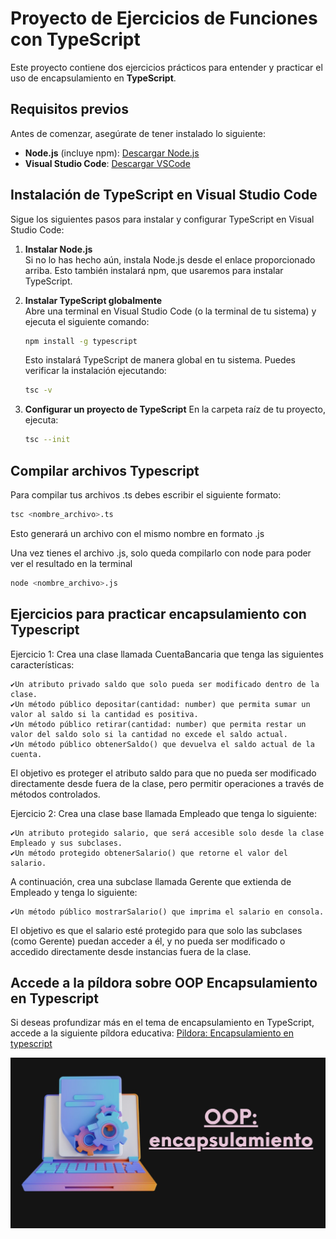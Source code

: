 # Proyecto de Ejercicios de Funciones con TypeScript

Este proyecto contiene dos ejercicios prácticos para entender y practicar el uso de encapsulamiento en **TypeScript**.

## Requisitos previos

Antes de comenzar, asegúrate de tener instalado lo siguiente:

- **Node.js** (incluye npm): [Descargar Node.js](https://nodejs.org/)
- **Visual Studio Code**: [Descargar VSCode](https://code.visualstudio.com/)

## Instalación de TypeScript en Visual Studio Code

Sigue los siguientes pasos para instalar y configurar TypeScript en Visual Studio Code:

1. **Instalar Node.js**  
   Si no lo has hecho aún, instala Node.js desde el enlace proporcionado arriba. Esto también instalará npm, que usaremos para instalar TypeScript.

2. **Instalar TypeScript globalmente**  
   Abre una terminal en Visual Studio Code (o la terminal de tu sistema) y ejecuta el siguiente comando:
   ```bash
   npm install -g typescript
   ```
    Esto instalará TypeScript de manera global en tu sistema. Puedes verificar la instalación ejecutando:
    ```bash
    tsc -v
    ```
3. **Configurar un proyecto de TypeScript**
   En la carpeta raíz de tu proyecto, ejecuta:
   ```bash
   tsc --init
   ```

## Compilar archivos Typescript

Para compilar tus archivos .ts debes escribir el siguiente formato:
```bash
tsc <nombre_archivo>.ts
```
Esto generará un archivo con el mismo nombre en formato .js

Una vez tienes el archivo .js, solo queda compilarlo con node para poder ver el resultado en la terminal
```bash
node <nombre_archivo>.js
```

## Ejercicios para practicar encapsulamiento con Typescript

  Ejercicio 1: 
  Crea una clase llamada CuentaBancaria que tenga las siguientes características:

    ✔Un atributo privado saldo que solo pueda ser modificado dentro de la clase.
    ✔Un método público depositar(cantidad: number) que permita sumar un valor al saldo si la cantidad es positiva.
    ✔Un método público retirar(cantidad: number) que permita restar un valor del saldo solo si la cantidad no excede el saldo actual.
    ✔Un método público obtenerSaldo() que devuelva el saldo actual de la cuenta.

  El objetivo es proteger el atributo saldo para que no pueda ser modificado directamente desde fuera de la clase, pero permitir operaciones a través de métodos controlados.

  Ejercicio 2:
  Crea una clase base llamada Empleado que tenga lo siguiente:

    ✔Un atributo protegido salario, que será accesible solo desde la clase Empleado y sus subclases.
    ✔Un método protegido obtenerSalario() que retorne el valor del salario.

  A continuación, crea una subclase llamada Gerente que extienda de Empleado y tenga lo siguiente:

    ✔Un método público mostrarSalario() que imprima el salario en consola.

  El objetivo es que el salario esté protegido para que solo las subclases (como Gerente) puedan acceder a él, y no pueda ser modificado o accedido directamente desde instancias fuera de la clase.
  

## Accede a la píldora sobre OOP Encapsulamiento en Typescript

Si deseas profundizar más en el tema de encapsulamiento en TypeScript, accede a la siguiente píldora educativa: [Pildora: Encapsulamiento en typescript](https://www.canva.com/design/DAGThh3ZyFg/_RksoRH95Z8Ab3WN0y6wEg/edit?utm_content=DAGThh3ZyFg&utm_campaign=designshare&utm_medium=link2&utm_source=sharebutton)

![Pildora](./images/pildora.jpg)